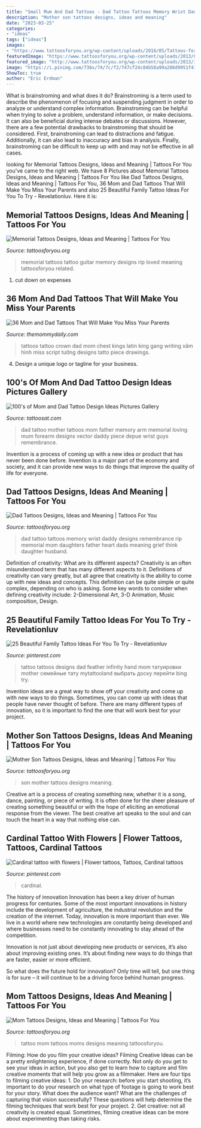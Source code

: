 ```yaml
---
title: "Small Mum And Dad Tattoos - Dad Tattoo Tattoos Memory Wrist Daddy Designs Remembrance Rip Memorial Mom Daughters Father Heart Dads Meaning Grief Think Daughter Husband"
description: "Mother son tattoos designs, ideas and meaning"
date: "2023-03-25"
categories:
- "ideas"
tags: ["ideas"]
images:
- "https://www.tattoosforyou.org/wp-content/uploads/2016/05/Tattoos-for-Dads.jpg"
featuredImage: "https://www.tattoosforyou.org/wp-content/uploads/2013/09/Memory-Tattoo.jpg"
featured_image: "http://www.tattoosforyou.org/wp-content/uploads/2013/10/Tattoo-Ideas-For-Moms.jpg"
image: "https://i.pinimg.com/736x/74/7c/f2/747cf24c84b58a99a208d9951f4104a3.jpg"
ShowToc: true
author: "Eric Erdman"
---
```



What is brainstroming and what does it do?
Brainstroming is a term used to describe the phenomenon of focusing and suspending judgment in order to analyze or understand complex information. Brainstroming can be helpful when trying to solve a problem, understand information, or make decisions. It can also be beneficial during intense debates or discussions. However, there are a few potential drawbacks to brainstroming that should be considered. First, brainstroming can lead to distractions and fatigue. Additionally, it can also lead to inaccuracy and bias in analysis. Finally, brainstroming can be difficult to keep up with and may not be effective in all cases.

	

		
looking for Memorial Tattoos Designs, Ideas and Meaning | Tattoos For You you've came to the right web. We have 8 Pictures about Memorial Tattoos Designs, Ideas and Meaning | Tattoos For You like Dad Tattoos Designs, Ideas and Meaning | Tattoos For You, 36 Mom and Dad Tattoos That Will Make You Miss Your Parents and also 25 Beautiful Family Tattoo Ideas For You To Try - Revelationluv. Here it is:
		
    
## Memorial Tattoos Designs, Ideas And Meaning | Tattoos For You

<img loading=lazy src="https://www.tattoosforyou.org/wp-content/uploads/2013/09/Memory-Tattoo.jpg" onerror="this.onerror=null;this.src='https://tse2.mm.bing.net/th?id=OIP.f95XPsySwMKMvzbNNsGHWAHaJ4&amp;pid=15.1';" alt="Memorial Tattoos Designs, Ideas and Meaning | Tattoos For You">

_Source: tattoosforyou.org_

>memorial tattoos tattoo guitar memory designs rip loved meaning tattoosforyou related. 

	

1. cut down on expenses

    
## 36 Mom And Dad Tattoos That Will Make You Miss Your Parents

<img loading=lazy src="http://themommydaily.com/wp-content/uploads/2020/03/mom-and-dad-tattoos-17-1.jpg" onerror="this.onerror=null;this.src='https://tse3.mm.bing.net/th?id=OIP.dGq7SJfXG-gl9TDRZ0EqrAAAAA&amp;pid=15.1';" alt="36 Mom and Dad Tattoos That Will Make You Miss Your Parents">

_Source: themommydaily.com_

>tattoos tattoo crown dad mom chest kings latin king gang writing xăm hình miss script tưởng designs tatto piece drawings. 

	

4. Design a unique logo or tagline for your business.

    
## 100&#039;s Of Mom And Dad Tattoo Design Ideas Pictures Gallery

<img loading=lazy src="https://tattoosat.com/wp-content/uploads/2014/12/Mom-and-Dad-7.jpg" onerror="this.onerror=null;this.src='https://tse1.mm.bing.net/th?id=OIP.b09-wUKjLbZi3h19I1TlsgHaJ4&amp;pid=15.1';" alt="100&#039;s of Mom and Dad Tattoo Design Ideas Pictures Gallery">

_Source: tattoosat.com_

>dad tattoo mother tattoos mom father memory arm memorial loving mum forearm designs vector daddy piece depue wrist guys remembrance. 

	

Invention is a process of coming up with a new idea or product that has never been done before. Invention is a major part of the economy and society, and it can provide new ways to do things that improve the quality of life for everyone.

    
## Dad Tattoos Designs, Ideas And Meaning | Tattoos For You

<img loading=lazy src="https://www.tattoosforyou.org/wp-content/uploads/2016/05/Tattoos-for-Dads.jpg" onerror="this.onerror=null;this.src='https://tse1.mm.bing.net/th?id=OIP.Tv-tuewFDxAZMBoS_QFppgHaJ6&amp;pid=15.1';" alt="Dad Tattoos Designs, Ideas and Meaning | Tattoos For You">

_Source: tattoosforyou.org_

>dad tattoo tattoos memory wrist daddy designs remembrance rip memorial mom daughters father heart dads meaning grief think daughter husband. 

	

Definition of creativity: What are its different aspects?
Creativity is an often misunderstood term that has many different aspects to it. Definitions of creativity can vary greatly, but all agree that creativity is the ability to come up with new ideas and concepts. This definition can be quite simple or quite complex, depending on who is asking. Some key words to consider when defining creativity include: 2-Dimensional Art, 3-D Animation, Music composition, Design.

    
## 25 Beautiful Family Tattoo Ideas For You To Try - Revelationluv

<img loading=lazy src="https://i.pinimg.com/736x/28/ca/48/28ca482cdcfa24d487286fe095d372e4.jpg" onerror="this.onerror=null;this.src='https://tse4.mm.bing.net/th?id=OIP.DLPaHC5mGFMiMfbt20sbaQHaHa&amp;pid=15.1';" alt="25 Beautiful Family Tattoo Ideas For You To Try - Revelationluv">

_Source: pinterest.com_

>tattoo tattoos designs dad feather infinity hand mom татуировки mother семейные тату mytattooland выбрать доску перейти bing try. 

	

Invention ideas are a great way to show off your creativity and come up with new ways to do things. Sometimes, you can come up with ideas that people have never thought of before. There are many different types of innovation, so it is important to find the one that will work best for your project.

    
## Mother Son Tattoos Designs, Ideas And Meaning | Tattoos For You

<img loading=lazy src="https://www.tattoosforyou.org/wp-content/uploads/2016/05/Mother-Son-Tattoos-Designs.jpg" onerror="this.onerror=null;this.src='https://tse2.mm.bing.net/th?id=OIP.3BsPJxJ1GxIIw5NluGTAtAHaJ3&amp;pid=15.1';" alt="Mother Son Tattoos Designs, Ideas and Meaning | Tattoos For You">

_Source: tattoosforyou.org_

>son mother tattoos designs meaning. 

	

Creative art is a process of creating something new, whether it is a song, dance, painting, or piece of writing. It is often done for the sheer pleasure of creating something beautiful or with the hope of eliciting an emotional response from the viewer. The best creative art speaks to the soul and can touch the heart in a way that nothing else can.

    
## Cardinal Tattoo With Flowers | Flower Tattoos, Tattoos, Cardinal Tattoos

<img loading=lazy src="https://i.pinimg.com/736x/74/7c/f2/747cf24c84b58a99a208d9951f4104a3.jpg" onerror="this.onerror=null;this.src='https://tse2.mm.bing.net/th?id=OIP.0kiVkjk1oOlJRS4NrmLT2wHaJ3&amp;pid=15.1';" alt="Cardinal tattoo with flowers | Flower tattoos, Tattoos, Cardinal tattoos">

_Source: pinterest.com_

>cardinal. 

	

The history of innovation
Innovation has been a key driver of human progress for centuries. Some of the most important innovations in history include the development of agriculture, the industrial revolution and the creation of the internet.
Today, innovation is more important than ever. We live in a world where new technologies are constantly being developed and where businesses need to be constantly innovating to stay ahead of the competition.

Innovation is not just about developing new products or services, it’s also about improving existing ones. It’s about finding new ways to do things that are faster, easier or more efficient.

So what does the future hold for innovation? Only time will tell, but one thing is for sure – it will continue to be a driving force behind human progress.

    
## Mom Tattoos Designs, Ideas And Meaning | Tattoos For You

<img loading=lazy src="http://www.tattoosforyou.org/wp-content/uploads/2013/10/Tattoo-Ideas-For-Moms.jpg" onerror="this.onerror=null;this.src='https://tse2.mm.bing.net/th?id=OIP.cZqX9_PFtEaQWoos1UyhaAHaLI&amp;pid=15.1';" alt="Mom Tattoos Designs, Ideas and Meaning | Tattoos For You">

_Source: tattoosforyou.org_

>tattoo mom tattoos moms designs meaning tattoosforyou. 

	

Filming: How do you film your creative ideas?
Filming Creative Ideas can be a pretty enlightening experience, if done correctly. Not only do you get to see your ideas in action, but you also get to learn how to capture and film creative moments that will help you grow as a filmmaker. Here are four tips to filming creative ideas: 1. Do your research: before you start shooting, it’s important to do your research on what type of footage is going to work best for your story. What does the audience want? What are the challenges of capturing that vision successfully? These questions will help determine the filming techniques that work best for your project. 2. Get creative: not all creativity is created equal. Sometimes, filming creative ideas can be more about experimenting than taking risks.

